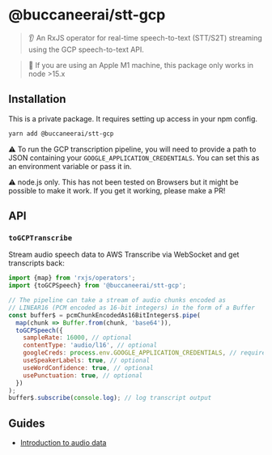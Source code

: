 # @buccaneerai/stt-gcp
> 👂 An RxJS operator for real-time speech-to-text (STT/S2T) streaming using the GCP speech-to-text API.

> 🍎 If you are using an Apple M1 machine, this package only works in node >15.x

## Installation
This is a private package. It requires setting up access in your npm config.

```bash
yarn add @buccaneerai/stt-gcp
```

⚠️  To run the GCP transcription pipeline, you will need to provide a path to JSON containing your `GOOGLE_APPLICATION_CREDENTIALS`. You can set this as an environment variable or pass it in.

⚠️  node.js only. This has not been tested on Browsers but it might be possible to make it work.  If you get it working, please make a PR!

## API

### `toGCPTranscribe`
Stream audio speech data to AWS Transcribe via WebSocket and get transcripts back:
```js
import {map} from 'rxjs/operators';
import {toGCPSpeech} from '@buccaneerai/stt-gcp';

// The pipeline can take a stream of audio chunks encoded as 
// LINEAR16 (PCM encoded as 16-bit integers) in the form of a Buffer
const buffer$ = pcmChunkEncodedAs16BitIntegers$.pipe(
  map(chunk => Buffer.from(chunk, 'base64')),
  toGCPSpeech({
    sampleRate: 16000, // optional
    contentType: 'audio/l16', // optional
    googleCreds: process.env.GOOGLE_APPLICATION_CREDENTIALS, // required
    useSpeakerLabels: true, // optional
    useWordConfidence: true, // optional
    usePunctuation: true, // optional
  })
);
buffer$.subscribe(console.log); // log transcript output
```

## Guides
- [Introduction to audio data](https://developer.mozilla.org/en-US/docs/Web/Media/Formats/Audio_concepts)
